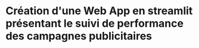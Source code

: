 # Création d'une Web App en streamlit présentant le suivi de performance des campagnes publicitaires
